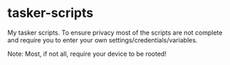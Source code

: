 # tasker-scripts
My tasker scripts. To ensure privacy most of the scripts are not complete and require you to enter your own settings/credentials/variables.

Note: Most, if not all, require your device to be rooted!
